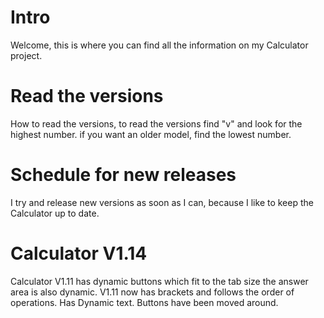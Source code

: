 # Intro

Welcome,
  this is where you can find
  all the information on my Calculator
  project. 

# Read the versions

How to read the versions,
  to read the versions
  find "v" and look for
  the highest number.
  if you want an
  older model, find the
  lowest number.

# Schedule for new releases
  I try and release new versions
  as soon as I can, because I
  like to keep the Calculator up
  to date.
  
# Calculator V1.14
  Calculator V1.11 has
  dynamic buttons which
  fit to the tab size
  the answer area is
  also dynamic. V1.11
  now has brackets and
  follows the order of
  operations. Has Dynamic
  text. Buttons have been moved around.
